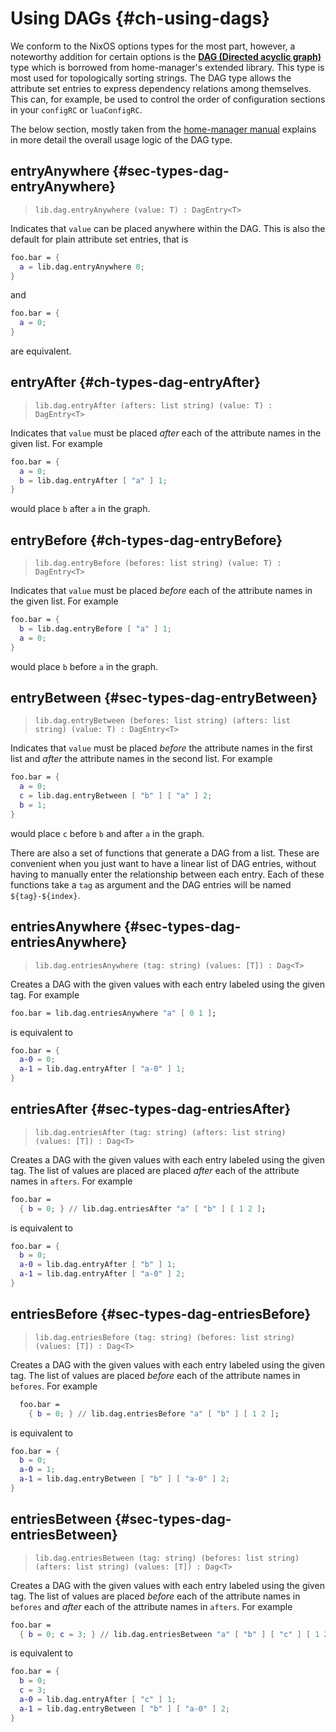 # Using DAGs {#ch-using-dags}

We conform to the NixOS options types for the most part, however, a noteworthy
addition for certain options is the [**DAG
(Directed acyclic graph)**](https://en.wikipedia.org/wiki/Directed_acyclic_graph)
type which is borrowed from home-manager's extended library. This type is most
used for topologically sorting strings. The DAG type allows the attribute set
entries to express dependency relations among themselves. This can, for
example, be used to control the order of configuration sections in your
`configRC` or `luaConfigRC`.

The below section, mostly taken from the [home-manager
manual](https://raw.githubusercontent.com/nix-community/home-manager/master/docs/manual/writing-modules/types.md)
explains in more detail the overall usage logic of the DAG type.

## entryAnywhere {#sec-types-dag-entryAnywhere}

> `lib.dag.entryAnywhere (value: T) : DagEntry<T>`

Indicates that `value` can be placed anywhere within the DAG.
This is also the default for plain attribute set entries, that
is

```nix
foo.bar = {
  a = lib.dag.entryAnywhere 0;
}
```

and

```nix
foo.bar = {
  a = 0;
}
```

are equivalent.

## entryAfter {#ch-types-dag-entryAfter}

> `lib.dag.entryAfter (afters: list string) (value: T) : DagEntry<T>`

Indicates that `value` must be placed _after_ each of the
attribute names in the given list. For example

```nix
foo.bar = {
  a = 0;
  b = lib.dag.entryAfter [ "a" ] 1;
}
```

would place `b` after `a` in the graph.

## entryBefore {#ch-types-dag-entryBefore}

> `lib.dag.entryBefore (befores: list string) (value: T) : DagEntry<T>`

Indicates that `value` must be placed _before_ each of the
attribute names in the given list. For example

```nix
foo.bar = {
  b = lib.dag.entryBefore [ "a" ] 1;
  a = 0;
}
```

would place `b` before `a` in the graph.

## entryBetween {#sec-types-dag-entryBetween}

> `lib.dag.entryBetween (befores: list string) (afters: list string) (value: T) : DagEntry<T>`

Indicates that `value` must be placed _before_ the attribute
names in the first list and _after_ the attribute names in the
second list. For example

```nix
foo.bar = {
  a = 0;
  c = lib.dag.entryBetween [ "b" ] [ "a" ] 2;
  b = 1;
}
```

would place `c` before `b` and after `a` in the graph.

There are also a set of functions that generate a DAG from a list.
These are convenient when you just want to have a linear list of DAG
entries, without having to manually enter the relationship between
each entry. Each of these functions take a `tag` as argument and the
DAG entries will be named `${tag}-${index}`.

## entriesAnywhere {#sec-types-dag-entriesAnywhere}

> `lib.dag.entriesAnywhere (tag: string) (values: [T]) : Dag<T>`

Creates a DAG with the given values with each entry labeled
using the given tag. For example

```nix
foo.bar = lib.dag.entriesAnywhere "a" [ 0 1 ];
```

is equivalent to

```nix
foo.bar = {
  a-0 = 0;
  a-1 = lib.dag.entryAfter [ "a-0" ] 1;
}
```

## entriesAfter {#sec-types-dag-entriesAfter}

> `lib.dag.entriesAfter (tag: string) (afters: list string) (values: [T]) : Dag<T>`

Creates a DAG with the given values with each entry labeled
using the given tag. The list of values are placed are placed
_after_ each of the attribute names in `afters`. For example

```nix
foo.bar =
  { b = 0; } // lib.dag.entriesAfter "a" [ "b" ] [ 1 2 ];
```

is equivalent to

```nix
foo.bar = {
  b = 0;
  a-0 = lib.dag.entryAfter [ "b" ] 1;
  a-1 = lib.dag.entryAfter [ "a-0" ] 2;
}
```

## entriesBefore {#sec-types-dag-entriesBefore}

> `lib.dag.entriesBefore (tag: string) (befores: list string) (values: [T]) : Dag<T>`

Creates a DAG with the given values with each entry labeled
using the given tag. The list of values are placed _before_ each
of the attribute names in `befores`. For example

```nix
  foo.bar =
    { b = 0; } // lib.dag.entriesBefore "a" [ "b" ] [ 1 2 ];
```

is equivalent to

```nix
foo.bar = {
  b = 0;
  a-0 = 1;
  a-1 = lib.dag.entryBetween [ "b" ] [ "a-0" ] 2;
}
```

## entriesBetween {#sec-types-dag-entriesBetween}

> `lib.dag.entriesBetween (tag: string) (befores: list string) (afters: list string) (values: [T]) : Dag<T>`

Creates a DAG with the given values with each entry labeled
using the given tag. The list of values are placed _before_ each
of the attribute names in `befores` and _after_ each of the
attribute names in `afters`. For example

```nix
foo.bar =
  { b = 0; c = 3; } // lib.dag.entriesBetween "a" [ "b" ] [ "c" ] [ 1 2 ];
```

is equivalent to

```nix
foo.bar = {
  b = 0;
  c = 3;
  a-0 = lib.dag.entryAfter [ "c" ] 1;
  a-1 = lib.dag.entryBetween [ "b" ] [ "a-0" ] 2;
}
```
